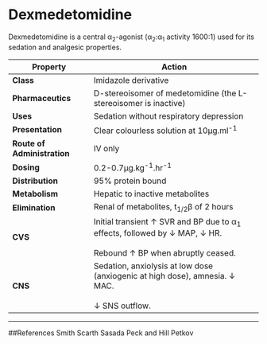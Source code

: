 # Dexmedetomidine

Dexmedetomidine is a central α<sub>2</sub>-agonist (α<sub>2</sub>:α<sub>1</sub> activity 1600:1) used for its sedation and analgesic properties.

|Property|Action|
|--|--|
|**Class**|Imidazole derivative
|**Pharmaceutics**|D-stereoisomer of medetomidine (the L-stereoisomer is inactive)
|**Uses**|Sedation without respiratory depression
|**Presentation**|Clear colourless solution at 10µg.ml<sup>-1</sup>
|**Route of Administration**|IV only
|**Dosing**|0.2-0.7µg.kg<sup>-1</sup>.hr<sup>-1</sup>
|**Distribution**| 95% protein bound|
|**Metabolism**|Hepatic to inactive metabolites|
|**Elimination**|Renal of metabolites, t<sub>1/2</sub>β of 2 hours|
|**CVS**|Initial transient ↑ SVR and BP due to α<sub>1</sub> effects, followed by ↓ MAP, ↓ HR.<br><br> Rebound ↑ BP when abruptly ceased.
|**CNS**|Sedation, anxiolysis at low dose (anxiogenic at high dose), amnesia. ↓ MAC.<br><br> ↓ SNS outflow.

---
##References
Smith Scarth Sasada
Peck and Hill
Petkov